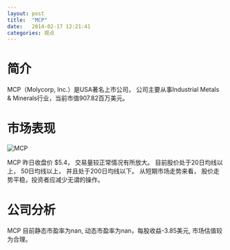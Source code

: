 ```yaml
---
layout: post
title:  "MCP"
date:   2014-02-17 12:21:41
categories: 观点
---
```


# 简介
MCP（Molycorp, Inc.）是USA著名上市公司，
公司主要从事Industrial Metals & Minerals行业，当前市值907.82百万美元。

# 市场表现

![MCP](http://finviz.com/chart.ashx?t=MCP&ty=c&ta=1&p=d&s=l)

MCP 昨日收盘价 $5.4，
交易量较正常情况有所放大。
目前股价处于20日均线以上，
50日均线以上，
并且处于200日均线以下。
从短期市场走势来看，
股价走势平稳，投资者应减少无谓的操作。

# 公司分析
MCP 目前静态市盈率为nan, 动态市盈率为nan，每股收益-3.85美元,
市场估值较为合理。
